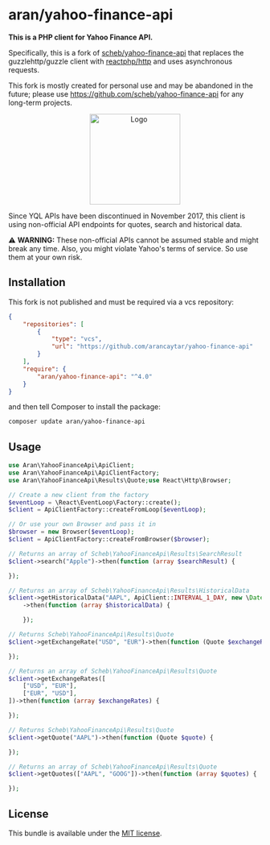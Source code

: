 aran/yahoo-finance-api
=======================

**This is a PHP client for Yahoo Finance API.**

Specifically, this is a fork of [scheb/yahoo-finance-api](https://github.com/scheb/yahoo-finance-api)
that replaces the guzzlehttp/guzzle client with [reactphp/http](https://github.com/reactphp/http)
and uses asynchronous requests.

This fork is mostly created for personal use and may be abandoned in the future;
please use https://github.com/scheb/yahoo-finance-api for any long-term projects.

<p align="center"><img alt="Logo" src="doc/logo.svg" width="180" /></p>

Since YQL APIs have been discontinued in November 2017, this client is using non-official API endpoints for quotes, search and historical data.

⚠️ **WARNING:** These non-official APIs cannot be assumed stable and might break any time. Also, you might violate Yahoo's terms of service. So use them at your own risk.

## Installation

This fork is not published and must be required via a vcs repository:

```json
{
    "repositories": [
        {
            "type": "vcs",
            "url": "https://github.com/arancaytar/yahoo-finance-api"
        }
    ],
    "require": {
        "aran/yahoo-finance-api": "^4.0"
    }
}
```

and then tell Composer to install the package:

```bash
composer update aran/yahoo-finance-api
```

## Usage

```php
use Aran\YahooFinanceApi\ApiClient;
use Aran\YahooFinanceApi\ApiClientFactory;
use Aran\YahooFinanceApi\Results\Quote;use React\Http\Browser;

// Create a new client from the factory
$eventLoop = \React\EventLoop\Factory::create();
$client = ApiClientFactory::createFromLoop($eventLoop);

// Or use your own Browser and pass it in
$browser = new Browser($eventLoop);
$client = ApiClientFactory::createFromBrowser($browser);

// Returns an array of Scheb\YahooFinanceApi\Results\SearchResult
$client->search("Apple")->then(function (array $searchResult) {

});

// Returns an array of Scheb\YahooFinanceApi\Results\HistoricalData
$client->getHistoricalData("AAPL", ApiClient::INTERVAL_1_DAY, new \DateTime("-14 days"), new \DateTime("today"))
    ->then(function (array $historicalData) {

    });

// Returns Scheb\YahooFinanceApi\Results\Quote
$client->getExchangeRate("USD", "EUR")->then(function (Quote $exchangeRate) {

});

// Returns an array of Scheb\YahooFinanceApi\Results\Quote
$client->getExchangeRates([
    ["USD", "EUR"],
    ["EUR", "USD"],
])->then(function (array $exchangeRates) {

});

// Returns Scheb\YahooFinanceApi\Results\Quote
$client->getQuote("AAPL")->then(function (Quote $quote) {

});

// Returns an array of Scheb\YahooFinanceApi\Results\Quote
$client->getQuotes(["AAPL", "GOOG"])->then(function (array $quotes) {

});
```

License
-------
This bundle is available under the [MIT license](LICENSE).

